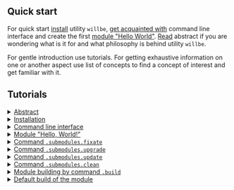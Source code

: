 ## Quick start

For quick start [install](<./tutorial/Installation.md>) utility `willbe`, [get acquainted with](<./tutorial/CLI.md>) command line interface and create the first [module "Hello World"](<./tutorial/HelloWorld.md>). [Read](<./tutorial/Abstract.md>) abstract if you are wondering what is it for and what philosophy is behind utility `willbe`.

For gentle introduction use tutorials. For getting exhaustive information on one or another aspect use list of concepts to find a concept of interest and get familiar with it.

## Tutorials

<details>
  <summary><a href="./tutorial/Abstract.md">
     Abstract
  </a></summary>
    Abstract. What utility <code>willbe</code> is and what it is not.
</details>

<details>
  <summary><a href="./tutorial/Installation.md">
    Installation
  </a></summary>
    Procedure of installation of a utility. <code>willbe</code>
</details>

<details>
  <summary><a href="./tutorial/CLI.md">
    Command line interface
  </a></summary>
    How to use command line interface of utility <code>willbe</code>. How to use command <code>.help</code> and <code>.list</code>.
</details>

<details>
  <summary><a href="./tutorial/HelloWorld.md">
    Module "Hello, World!"
  </a></summary>
    Creating module "Hello, World!". Downloading of remoted submodule.
</details>

<details>
  <summary><a href="./tutorial/CommandSubmodulesFixate.md">
    Command <code>.submodules.fixate</code>
  </a></summary>
    The command to fixate the submodule version in <code>willfile</code> using its automated overwriting.
</details>

<details>
  <summary><a href="./tutorial/CommandSubmodulesUpgrade.md">
    Command <code>.submodules.upgrade</code>
  </a></summary>
    The command to upgrade the version of the submodules using the automated overwriting of the <code>willfile</code>.
</details>

<details>
  <summary><a href="./tutorial/CommandSubmodulesUpdate.md">
    Command <code>.submodules.update</code>
  </a></summary>
    Command to update remote submodules.
</details>

<details>
  <summary><a href="./tutorial/CommandSubmodulesClean">
    Command <code>.submodules.clean</code>
  </a></summary>
    The command to clear the module from the temporary and downloaded submodules.
</details>

<details>
  <summary><a href="./tutorial/Build.md">
    Module building by command <code>.build</code>
  </a></summary>
    Build of some builds of the module for construction of it.
</details>

<!--
<details>
  <summary><a href="./tutorial/StepSubmodules.md">
    Predefined steps
  </a></summary>
    How to use predefined steps for the work with remote submodules.
</details>

<details>
  <summary><a href="./tutorial/Criterions.md">
    Criterions
  </a></summary>
    How to use criterions for resource selection.
</details>
-->

<details>
  <summary><a href="./tutorial/CriterionDefault.md">
    Default build of the module
  </a></summary>
    How to construct the build without explicit specification of the argument for command <code>.build</code>.
</details>

<!--
<details>
  <summary><a href="./tutorial/WillFileMinimization.md">
    Minimization of <code>willfile</code>
  </a></summary>
    How to minimize <code>willfile</code> by means of instantiation of sets of criterions.
</details>

<details>
  <summary><a href="./tutorial/ModuleWillFileExported.md">
    Exporting of a module
  </a></summary>
    Exporting of the module to use it by another developer or module.
</details>

<details>
  <summary><a href="./tutorial/SubmodulesLocal.md">
    Importing of local submodule
  </a></summary>
    How to use local submodule from another module (supermodule).
</details>

<details>
  <summary><a href="./tutorial/SelectorsWithGlob.md">
    Selectors with globs
  </a></summary>
    How to use selectors with globs.
</details>

<details>
  <summary><a href="./tutorial/AssertionUsing.md">
    How to use assertions
  </a></summary>
    How assertions help to reduce errors during design.
</details>

<details>
  <summary><a href="./tutorial/WillFileSplit.md">
    Split <code>willfiles</code>
  </a></summary>
    How to create and use a module with split <code>willfile</code>.
</details>

<details>
  <summary><a href="./tutorial/WillFileNamed.md">
    Command <code>.with</code> and named <code>willfile</code>
  </a></summary>
    How to use command <code>.with</code>? What is named <code>willfile</code>?
</details>

<details>
  <summary><a href="./tutorial/CommandEach.md">
    Command <code>.each</code>
  </a></summary>
    Command <code>.each</code> for executing the same operation for plenty modules or submodules.
</details>

<details>
  <summary><a href="./tutorial/CommandShell.md">
    Command <code>.shell</code>
  </a></summary>
    A command to call external application by utility <code>willbe</code> for chosen modules or submodules.
</details>

<details>
  <summary><a href="./tutorial/StepJS.md">
    Using <code>JavaScript</code> files by utility <code>willbe</code>
  </a></summary>
    How to use JavaScript files by utility <code>willbe</code> for implementation of complicated scenarios of builds.
</details>

<details>
  <summary><a href="./tutorial/CommandSet.md">
    Command <code>.set</code>
  </a></summary>
    How to use command <code>.set</code> to change the state of the utility, for example to change the level of verbosity.
</details>

<details>
  <summary><a href="./tutorial/SelectorComposite.md">
    Composite selectors
  </a></summary>
    How to use composite selectors for selection of resources out of submodules.
</details>

<details>
  <summary><a href="./tutorial/CommandsListSearch.md">
    List of resources using filters and globs
  </a></summary>
    How to construct a request to utility and obtain the list of resources using filters and globs.
</details>

<details>
  <summary><a href="./tutorial/ReflectorUsing.md">
    Copying of files by reflector
  </a></summary>
    Copying files by reflectors, field <code>recursive</code> of reflector.
</details>

<details>
  <summary><a href="./tutorial/ReflectorMapPaths.md">
    Map of the paths. Using globs to filter files
  </a></summary>
    How the paths of the reflectors are created and how to manage the access to files and directory in reflector.
</details>

<details>
  <summary><a href="./tutorial/ReflectorFilters.md">
    Filters of reflector
  </a></summary>
    Using filters of reflectors for selection of files for copying.
</details>

<details>
  <summary><a href="./tutorial/ReflectorMasks.md">
    Masks of reflector
  </a></summary>
    Using masks of reflectors for selection of files for copying.
</details>

<details>
  <summary><a href="./tutorial/ReflectorTimeFilters.md">
    Time filters of reflector
  </a></summary>
    How to use filters to select files by time.
</details>

<details>
  <summary><a href="./tutorial/ReflectorsPredefined.md">
    Predefined reflectors
  </a></summary>
    Using of predefined reflectors to split on version of debugging  and release.Building of multibuilds.
</details>

<details>
  <summary><a href="./tutorial/ResourceInheritance.md">
    Resources inheritance
  </a></summary>
    How to use resource inheritance to reuse data.
</details>

<details>
  <summary><a href="./tutorial/StepFileView.md">
    Predefined step <code>file.view</code>
  </a></summary>
    How to use predefined step <code>file.view</code> to view files.
</details>

<details>
  <summary><a href="./tutorial/StepFileTranspile.md">
    Transpilation
  </a></summary>
    Using of predefined step <code>files.transpile</code> to transpile <code>JavaScript</code> files or its concatenation.
</details>

<details>
  <summary><a href="./tutorial/WillbeAsMake.md">
    Compiling of С++ application
  </a></summary>
    How to use utility <code>willbe</code> for compiling С++ application.
</details>

<details>
  <summary><a href="./tutorial/SubmoduleInformal.md">
    Informal submodules
  </a></summary>
    Importing of informal submodules.
</details>

<details>
  <summary><a href="./tutorial/CommandClean.md">
    Command  <code>.clean</code>
  </a></summary>
    Using of the command <code>.clean</code> for cleaning generated and temporary files.
</details>

<details>
  <summary><a href="./tutorial/FunctionPlatform.md">
    Building platform dependent modules
  </a></summary>
    Using the operating system determination to build platform dependent modules.
</details>

<details>
  <summary><a href="./tutorial/FunctionStringJoin.md">
    Processing an array of string values in the resources of <code>wilfile</code>
  </a></summary>
    How to use the function of combining string arrays in willfile <code>willfile</code>.
</details>
-->


